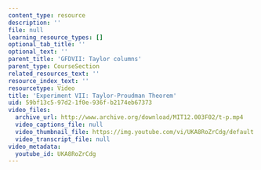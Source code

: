 ```yaml
---
content_type: resource
description: ''
file: null
learning_resource_types: []
optional_tab_title: ''
optional_text: ''
parent_title: 'GFDVII: Taylor columns'
parent_type: CourseSection
related_resources_text: ''
resource_index_text: ''
resourcetype: Video
title: 'Experiment VII: Taylor-Proudman Theorem'
uid: 59bf13c5-97d2-1f0e-936f-b2174eb67373
video_files:
  archive_url: http://www.archive.org/download/MIT12.003F02/t-p.mp4
  video_captions_file: null
  video_thumbnail_file: https://img.youtube.com/vi/UKA8RoZrCdg/default.jpg
  video_transcript_file: null
video_metadata:
  youtube_id: UKA8RoZrCdg
---
```

